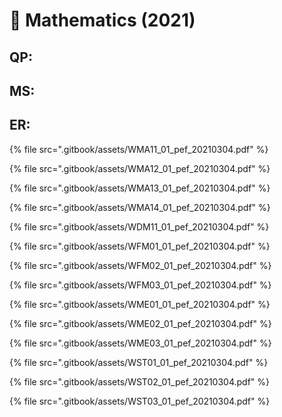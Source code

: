 # 🍏 Mathematics (2021)

## QP:

## MS:

## ER:

{% file src=".gitbook/assets/WMA11_01_pef_20210304.pdf" %}

{% file src=".gitbook/assets/WMA12_01_pef_20210304.pdf" %}

{% file src=".gitbook/assets/WMA13_01_pef_20210304.pdf" %}

{% file src=".gitbook/assets/WMA14_01_pef_20210304.pdf" %}

{% file src=".gitbook/assets/WDM11_01_pef_20210304.pdf" %}

{% file src=".gitbook/assets/WFM01_01_pef_20210304.pdf" %}

{% file src=".gitbook/assets/WFM02_01_pef_20210304.pdf" %}

{% file src=".gitbook/assets/WFM03_01_pef_20210304.pdf" %}

{% file src=".gitbook/assets/WME01_01_pef_20210304.pdf" %}

{% file src=".gitbook/assets/WME02_01_pef_20210304.pdf" %}

{% file src=".gitbook/assets/WME03_01_pef_20210304.pdf" %}

{% file src=".gitbook/assets/WST01_01_pef_20210304.pdf" %}

{% file src=".gitbook/assets/WST02_01_pef_20210304.pdf" %}

{% file src=".gitbook/assets/WST03_01_pef_20210304.pdf" %}
